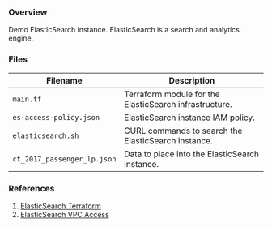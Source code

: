 ### Overview

Demo ElasticSearch instance.  ElasticSearch is a search and analytics engine.

### Files

| Filename                     | Description                                                                           |
|------------------------------|---------------------------------------------------------------------------------------|
| `main.tf`                    | Terraform module for the ElasticSearch infrastructure.                                |
| `es-access-policy.json`      | ElasticSearch instance IAM policy.                                                    |
| `elasticsearch.sh`           | CURL commands to search the ElasticSearch instance.                                   |
| `ct_2017_passenger_lp.json`  | Data to place into the ElasticSearch instance.                                        |


### References

1) [ElasticSearch Terraform](https://www.terraform.io/docs/providers/aws/r/elasticsearch_domain.html)
2) [ElasticSearch VPC Access](https://stackoverflow.com/a/51959154)
